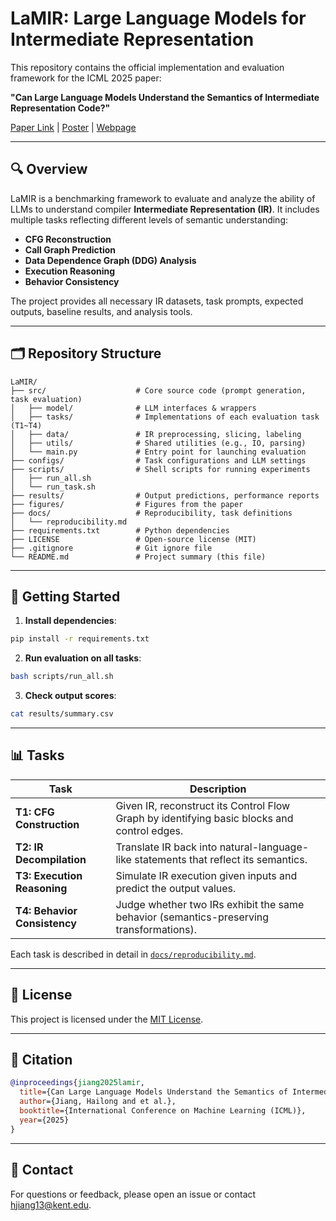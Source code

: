 # LaMIR: Large Language Models for Intermediate Representation

This repository contains the official implementation and evaluation framework for the ICML 2025 paper:

**"Can Large Language Models Understand the Semantics of Intermediate Representation Code?"**

[Paper Link](https://arxiv.org/abs/2502.06854) | [Poster](./figures/poster.pdf) | [Webpage](https://hjiang13.github.io/La-MIR/)

---

## 🔍 Overview

LaMIR is a benchmarking framework to evaluate and analyze the ability of LLMs to understand compiler **Intermediate Representation (IR)**. It includes multiple tasks reflecting different levels of semantic understanding:

* **CFG Reconstruction**
* **Call Graph Prediction**
* **Data Dependence Graph (DDG) Analysis**
* **Execution Reasoning**
* **Behavior Consistency**

The project provides all necessary IR datasets, task prompts, expected outputs, baseline results, and analysis tools.

---

## 🗂️ Repository Structure

```
LaMIR/
├── src/                    # Core source code (prompt generation, task evaluation)
│   ├── model/              # LLM interfaces & wrappers
│   ├── tasks/              # Implementations of each evaluation task (T1~T4)
│   ├── data/               # IR preprocessing, slicing, labeling
│   ├── utils/              # Shared utilities (e.g., IO, parsing)
│   └── main.py             # Entry point for launching evaluation
├── configs/                # Task configurations and LLM settings
├── scripts/                # Shell scripts for running experiments
│   ├── run_all.sh
│   └── run_task.sh
├── results/                # Output predictions, performance reports
├── figures/                # Figures from the paper
├── docs/                   # Reproducibility, task definitions
│   └── reproducibility.md
├── requirements.txt        # Python dependencies
├── LICENSE                 # Open-source license (MIT)
├── .gitignore              # Git ignore file
└── README.md               # Project summary (this file)
```

---

## 🚀 Getting Started

1. **Install dependencies**:

```bash
pip install -r requirements.txt
```

2. **Run evaluation on all tasks**:

```bash
bash scripts/run_all.sh
```

3. **Check output scores**:

```bash
cat results/summary.csv
```

---

## 📊 Tasks

| Task                         | Description                                                                                 |
| ---------------------------- | ------------------------------------------------------------------------------------------- |
| **T1: CFG Construction**     | Given IR, reconstruct its Control Flow Graph by identifying basic blocks and control edges. |
| **T2: IR Decompilation**     | Translate IR back into natural-language-like statements that reflect its semantics.         |
| **T3: Execution Reasoning**  | Simulate IR execution given inputs and predict the output values.                           |
| **T4: Behavior Consistency** | Judge whether two IRs exhibit the same behavior (semantics-preserving transformations).     |

Each task is described in detail in [`docs/reproducibility.md`](docs/reproducibility.md).

---

## 📄 License

This project is licensed under the [MIT License](LICENSE).

---

## 🙋 Citation

```bibtex
@inproceedings{jiang2025lamir,
  title={Can Large Language Models Understand the Semantics of Intermediate Representation Code?},
  author={Jiang, Hailong and et al.},
  booktitle={International Conference on Machine Learning (ICML)},
  year={2025}
}
```

---

## 🔗 Contact

For questions or feedback, please open an issue or contact [hjiang13@kent.edu](mailto:hjiang13@kent.edu).

